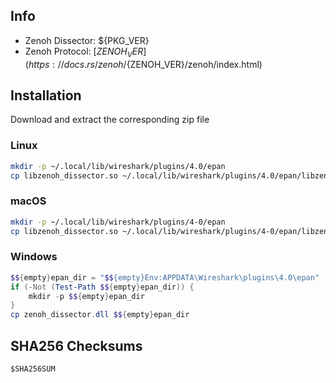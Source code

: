 ## Info

- Zenoh Dissector: ${PKG_VER}
- Zenoh Protocol: [${ZENOH_VER}](https://docs.rs/zenoh/${ZENOH_VER}/zenoh/index.html)

## Installation

Download and extract the corresponding zip file

### Linux

```bash
mkdir -p ~/.local/lib/wireshark/plugins/4.0/epan
cp libzenoh_dissector.so ~/.local/lib/wireshark/plugins/4.0/epan/libzenoh_dissector.so
```

### macOS

```bash
mkdir -p ~/.local/lib/wireshark/plugins/4-0/epan
cp libzenoh_dissector.so ~/.local/lib/wireshark/plugins/4-0/epan/libzenoh_dissector.so
```

### Windows

```powershell
$${empty}epan_dir = "$${empty}Env:APPDATA\Wireshark\plugins\4.0\epan"
if (-Not (Test-Path $${empty}epan_dir)) {
    mkdir -p $${empty}epan_dir
}
cp zenoh_dissector.dll $${empty}epan_dir
```

## SHA256 Checksums

```txt
$SHA256SUM
```
